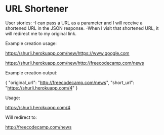 # URL Shortener
User stories:
-I can pass a URL as a parameter and I will receive a shortened URL in the JSON response.
-When I visit that shortened URL, it will redirect me to my original link.

Example creation usage:

https://shurli.herokuapp.com/new/https://www.google.com 

https://shurli.herokuapp.com/new/http://freecodecamp.com/news

Example creation output:

{ "original_url": "http://freecodecamp.com/news", "short_url": "https://shurli.herokuapp.com/4" }

Usage:

https://shurli.herokuapp.com/4

Will redirect to:

http://freecodecamp.com/news